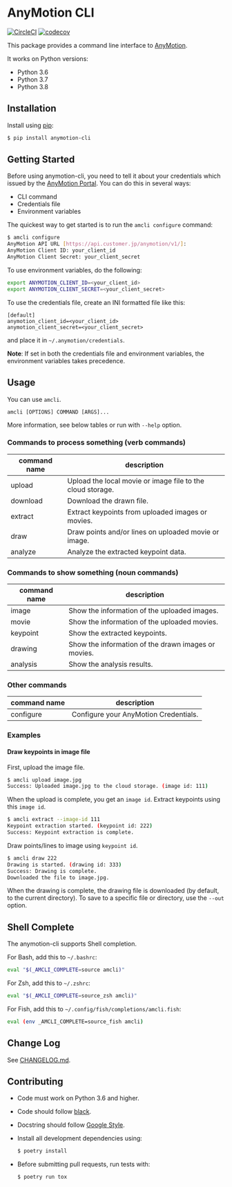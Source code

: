 # AnyMotion CLI

[![CircleCI][ci-status]][ci] [![codecov][codecov-status]][codecov]

This package provides a command line interface to [AnyMotion](https://anymotion.nttpc.co.jp/).

It works on Python versions:

- Python 3.6
- Python 3.7
- Python 3.8

## Installation

Install using [pip](https://pip.pypa.io/en/stable/quickstart/):

```sh
$ pip install anymotion-cli
```

## Getting Started

Before using anymotion-cli, you need to tell it about your credentials which issued by the [AnyMotion Portal](https://portal.anymotion.jp/).
You can do this in several ways:

- CLI command
- Credentials file
- Environment variables

The quickest way to get started is to run the `amcli configure` command:

```sh
$ amcli configure
AnyMotion API URL [https://api.customer.jp/anymotion/v1/]:
AnyMotion Client ID: your_client_id
AnyMotion Client Secret: your_client_secret
```

To use environment variables, do the following:

```sh
export ANYMOTION_CLIENT_ID=<your_client_id>
export ANYMOTION_CLIENT_SECRET=<your_client_secret>
```

To use the credentials file, create an INI formatted file like this:

```text
[default]
anymotion_client_id=<your_client_id>
anymotion_client_secret=<your_client_secret>
```

and place it in `~/.anymotion/credentials`.

**Note**: If set in both the credentials file and environment variables, the environment variables takes precedence.

## Usage

You can use `amcli`.

```text
amcli [OPTIONS] COMMAND [ARGS]...
```

More information, see below tables or run with `--help` option.

### Commands to process something (verb commands)

| command name | description |
| -- | -- |
| upload | Upload the local movie or image file to the cloud storage. |
| download | Download the drawn file. |
| extract | Extract keypoints from uploaded images or movies. |
| draw | Draw points and/or lines on uploaded movie or image. |
| analyze | Analyze the extracted keypoint data. |

### Commands to show something (noun commands)

| command name | description |
| -- | -- |
| image | Show the information of the uploaded images. |
| movie | Show the information of the uploaded movies. |
| keypoint | Show the extracted keypoints. |
| drawing | Show the information of the drawn images or movies. |
| analysis | Show the analysis results. |

### Other commands

| command name | description |
| -- | -- |
| configure | Configure your AnyMotion Credentials. |

### Examples

#### Draw keypoints in image file

First, upload the image file.

```sh
$ amcli upload image.jpg
Success: Uploaded image.jpg to the cloud storage. (image id: 111)
```

When the upload is complete, you get an `image id`.
Extract keypoints using this `image id`.

```sh
$ amcli extract --image-id 111
Keypoint extraction started. (keypoint id: 222)
Success: Keypoint extraction is complete.
```

Draw points/lines to image using `keypoint id`.

```sh
$ amcli draw 222
Drawing is started. (drawing id: 333)
Success: Drawing is complete.
Downloaded the file to image.jpg.
```

When the drawing is complete, the drawing file is downloaded (by default, to the current directory).
To save to a specific file or directory, use the `--out` option.

## Shell Complete

The anymotion-cli supports Shell completion.

For Bash, add this to `~/.bashrc`:

```sh
eval "$(_AMCLI_COMPLETE=source amcli)"
```

For Zsh, add this to `~/.zshrc`:

```sh
eval "$(_AMCLI_COMPLETE=source_zsh amcli)"
```

For Fish, add this to `~/.config/fish/completions/amcli.fish`:

```sh
eval (env _AMCLI_COMPLETE=source_fish amcli)
```

## Change Log

See [CHANGELOG.md](CHANGELOG.md).

## Contributing

- Code must work on Python 3.6 and higher.
- Code should follow [black](https://black.readthedocs.io/en/stable/).
- Docstring should follow [Google Style](http://google.github.io/styleguide/pyguide.html#38-comments-and-docstrings).
- Install all development dependencies using:

  ```sh
  $ poetry install
  ```

- Before submitting pull requests, run tests with:

  ```sh
  $ poetry run tox
  ```

[ci]: https://circleci.com/gh/nttpc/anymotion-cli
[ci-status]: https://circleci.com/gh/nttpc/anymotion-cli.svg?style=shield&circle-token=4f7564ae447f53ff1c6d3aadb2303b5d526c6fb8
[codecov]: https://codecov.io/gh/nttpc/anymotion-cli
[codecov-status]: https://codecov.io/gh/nttpc/anymotion-cli/branch/master/graph/badge.svg?token=6S0GIV4ZD9
